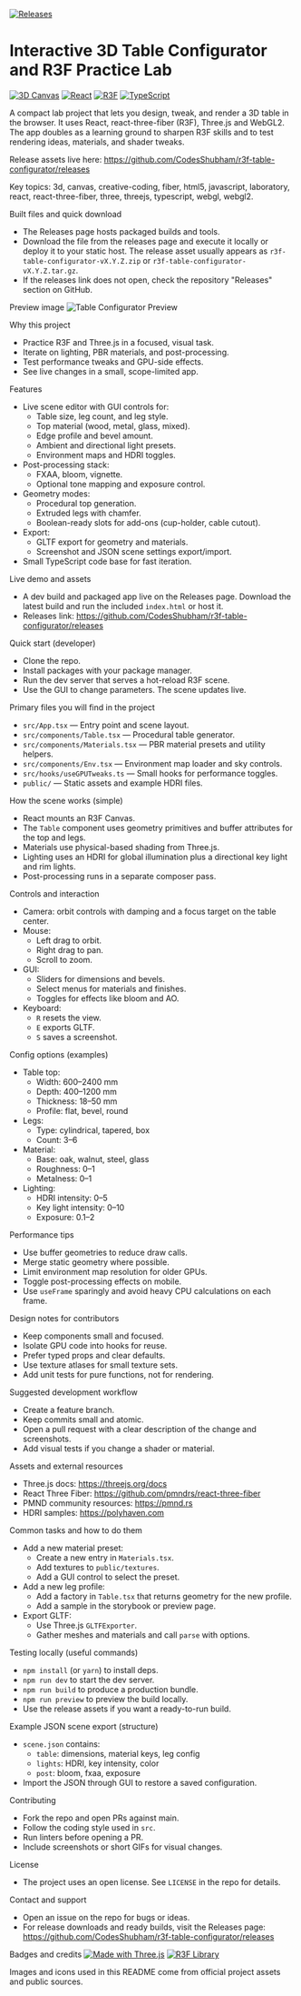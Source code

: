 [![Releases](https://img.shields.io/github/v/release/CodesShubham/r3f-table-configurator?label=Releases&style=for-the-badge)](https://github.com/CodesShubham/r3f-table-configurator/releases)

# Interactive 3D Table Configurator and R3F Practice Lab

[![3D Canvas](https://img.shields.io/badge/tech-3D%20Canvas-blue?style=flat-square)](https://threejs.org) [![React](https://img.shields.io/badge/framework-react-%2300D8FF?style=flat-square&logo=react)](https://reactjs.org) [![R3F](https://img.shields.io/badge/library-react--three--fiber-%2300D8FF?style=flat-square)](https://github.com/pmndrs/react-three-fiber) [![TypeScript](https://img.shields.io/badge/language-typescript-%23007ACC?style=flat-square&logo=typescript)](https://www.typescriptlang.org)

A compact lab project that lets you design, tweak, and render a 3D table in the browser. It uses React, react-three-fiber (R3F), Three.js and WebGL2. The app doubles as a learning ground to sharpen R3F skills and to test rendering ideas, materials, and shader tweaks.

Release assets live here:
https://github.com/CodesShubham/r3f-table-configurator/releases

Key topics: 3d, canvas, creative-coding, fiber, html5, javascript, laboratory, react, react-three-fiber, three, threejs, typescript, webgl, webgl2.

Built files and quick download
- The Releases page hosts packaged builds and tools.
- Download the file from the releases page and execute it locally or deploy it to your static host. The release asset usually appears as `r3f-table-configurator-vX.Y.Z.zip` or `r3f-table-configurator-vX.Y.Z.tar.gz`.
- If the releases link does not open, check the repository "Releases" section on GitHub.

Preview image
![Table Configurator Preview](https://raw.githubusercontent.com/pmndrs/react-three-fiber/master/docs/static/logo.png)

Why this project
- Practice R3F and Three.js in a focused, visual task.
- Iterate on lighting, PBR materials, and post-processing.
- Test performance tweaks and GPU-side effects.
- See live changes in a small, scope-limited app.

Features
- Live scene editor with GUI controls for:
  - Table size, leg count, and leg style.
  - Top material (wood, metal, glass, mixed).
  - Edge profile and bevel amount.
  - Ambient and directional light presets.
  - Environment maps and HDRI toggles.
- Post-processing stack:
  - FXAA, bloom, vignette.
  - Optional tone mapping and exposure control.
- Geometry modes:
  - Procedural top generation.
  - Extruded legs with chamfer.
  - Boolean-ready slots for add-ons (cup-holder, cable cutout).
- Export:
  - GLTF export for geometry and materials.
  - Screenshot and JSON scene settings export/import.
- Small TypeScript code base for fast iteration.

Live demo and assets
- A dev build and packaged app live on the Releases page. Download the latest build and run the included `index.html` or host it.
- Releases link: https://github.com/CodesShubham/r3f-table-configurator/releases

Quick start (developer)
- Clone the repo.
- Install packages with your package manager.
- Run the dev server that serves a hot-reload R3F scene.
- Use the GUI to change parameters. The scene updates live.

Primary files you will find in the project
- `src/App.tsx` — Entry point and scene layout.
- `src/components/Table.tsx` — Procedural table generator.
- `src/components/Materials.tsx` — PBR material presets and utility helpers.
- `src/components/Env.tsx` — Environment map loader and sky controls.
- `src/hooks/useGPUTweaks.ts` — Small hooks for performance toggles.
- `public/` — Static assets and example HDRI files.

How the scene works (simple)
- React mounts an R3F Canvas.
- The `Table` component uses geometry primitives and buffer attributes for the top and legs.
- Materials use physical-based shading from Three.js.
- Lighting uses an HDRI for global illumination plus a directional key light and rim lights.
- Post-processing runs in a separate composer pass.

Controls and interaction
- Camera: orbit controls with damping and a focus target on the table center.
- Mouse:
  - Left drag to orbit.
  - Right drag to pan.
  - Scroll to zoom.
- GUI:
  - Sliders for dimensions and bevels.
  - Select menus for materials and finishes.
  - Toggles for effects like bloom and AO.
- Keyboard:
  - `R` resets the view.
  - `E` exports GLTF.
  - `S` saves a screenshot.

Config options (examples)
- Table top:
  - Width: 600–2400 mm
  - Depth: 400–1200 mm
  - Thickness: 18–50 mm
  - Profile: flat, bevel, round
- Legs:
  - Type: cylindrical, tapered, box
  - Count: 3–6
- Material:
  - Base: oak, walnut, steel, glass
  - Roughness: 0–1
  - Metalness: 0–1
- Lighting:
  - HDRI intensity: 0–5
  - Key light intensity: 0–10
  - Exposure: 0.1–2

Performance tips
- Use buffer geometries to reduce draw calls.
- Merge static geometry where possible.
- Limit environment map resolution for older GPUs.
- Toggle post-processing effects on mobile.
- Use `useFrame` sparingly and avoid heavy CPU calculations on each frame.

Design notes for contributors
- Keep components small and focused.
- Isolate GPU code into hooks for reuse.
- Prefer typed props and clear defaults.
- Use texture atlases for small texture sets.
- Add unit tests for pure functions, not for rendering.

Suggested development workflow
- Create a feature branch.
- Keep commits small and atomic.
- Open a pull request with a clear description of the change and screenshots.
- Add visual tests if you change a shader or material.

Assets and external resources
- Three.js docs: https://threejs.org/docs
- React Three Fiber: https://github.com/pmndrs/react-three-fiber
- PMND community resources: https://pmnd.rs
- HDRI samples: https://polyhaven.com

Common tasks and how to do them
- Add a new material preset:
  - Create a new entry in `Materials.tsx`.
  - Add textures to `public/textures`.
  - Add a GUI control to select the preset.
- Add a new leg profile:
  - Add a factory in `Table.tsx` that returns geometry for the new profile.
  - Add a sample in the storybook or preview page.
- Export GLTF:
  - Use Three.js `GLTFExporter`.
  - Gather meshes and materials and call `parse` with options.

Testing locally (useful commands)
- `npm install` (or `yarn`) to install deps.
- `npm run dev` to start the dev server.
- `npm run build` to produce a production bundle.
- `npm run preview` to preview the build locally.
- Use the release assets if you want a ready-to-run build.

Example JSON scene export (structure)
- `scene.json` contains:
  - `table`: dimensions, material keys, leg config
  - `lights`: HDRI, key intensity, color
  - `post`: bloom, fxaa, exposure
- Import the JSON through GUI to restore a saved configuration.

Contributing
- Fork the repo and open PRs against main.
- Follow the coding style used in `src`.
- Run linters before opening a PR.
- Include screenshots or short GIFs for visual changes.

License
- The project uses an open license. See `LICENSE` in the repo for details.

Contact and support
- Open an issue on the repo for bugs or ideas.
- For release downloads and ready builds, visit the Releases page:
  https://github.com/CodesShubham/r3f-table-configurator/releases

Badges and credits
[![Made with Three.js](https://img.shields.io/badge/made%20with-Three.js-222222?style=flat-square&logo=three.js)](https://threejs.org) [![R3F Library](https://img.shields.io/badge/react--three--fiber-pmndrs-blue?style=flat-square)](https://github.com/pmndrs/react-three-fiber)

Images and icons used in this README come from official project assets and public sources.